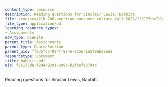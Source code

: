 ```yaml
---
content_type: resource
description: Reading questions for Sinclair Lewis, Babbitt.
file: /courses/21h-206-american-consumer-culture-fall-2007/f25175daf2849291699cb2fbefd27d4d_babbitt.pdf
file_type: application/pdf
learning_resource_types:
- Assignments
ocw_type: OCWFile
parent_title: Assignments
parent_type: CourseSection
parent_uid: ffe35fc7-094f-874e-0c56-1e5f9ebe2ee2
resourcetype: Document
title: babbitt.pdf
uid: f25175da-f284-9291-699c-b2fbefd27d4d
---
```

Reading questions for Sinclair Lewis, Babbitt.

